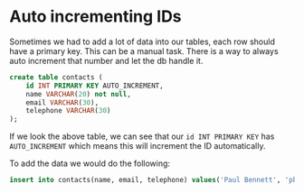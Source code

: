 # Auto incrementing IDs

Sometimes we had to add a lot of data into our tables, each row should have a primary key. This can be a manual task. There is a way to always auto increment that number and let the db handle it.

```sql
create table contacts (
    id INT PRIMARY KEY AUTO_INCREMENT,
    name VARCHAR(20) not null,
    email VARCHAR(30),
    telephone VARCHAR(30)
);
```

If we look the above table, we can see that our `id INT PRIMARY KEY` has `AUTO_INCREMENT` which means this will increment the ID automatically.

To add the data we would do the following:

```sql
insert into contacts(name, email, telephone) values('Paul Bennett', 'pbennett.uk@gmail.com', '07551 123456');
```
